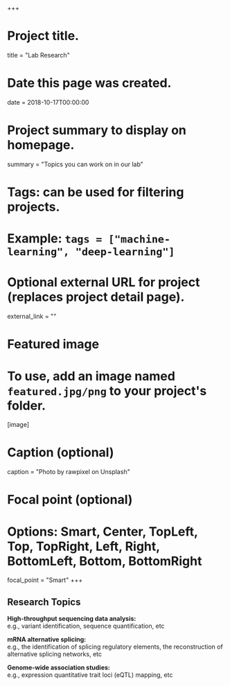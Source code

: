 +++
# Project title.
title = "Lab Research"

# Date this page was created.
date = 2018-10-17T00:00:00

# Project summary to display on homepage.
summary = "Topics you can work on in our lab"

# Tags: can be used for filtering projects.
# Example: `tags = ["machine-learning", "deep-learning"]`


# Optional external URL for project (replaces project detail page).
external_link = ""

# Featured image
# To use, add an image named `featured.jpg/png` to your project's folder. 
[image]
  # Caption (optional)
  caption = "Photo by rawpixel on Unsplash"
  
  # Focal point (optional)
  # Options: Smart, Center, TopLeft, Top, TopRight, Left, Right, BottomLeft, Bottom, BottomRight
  focal_point = "Smart"
+++

## Research Topics

**High-throughput sequencing data analysis:**  
e.g., variant identification, sequence quantification, etc

**mRNA alternative splicing:**  
e.g., the identification of splicing regulatory elements, the reconstruction of alternative splicing networks, etc

**Genome-wide association studies:**  
e.g., expression quantitative trait loci (eQTL) mapping, etc
